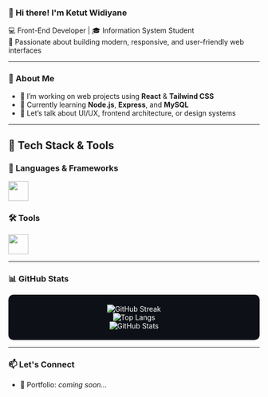 ### 👋 Hi there! I'm Ketut Widiyane

💻 Front-End Developer | 🎓 Information System Student  
🎯 Passionate about building modern, responsive, and user-friendly web interfaces

---

### 🌟 About Me
- 🔭 I’m working on web projects using **React** & **Tailwind CSS**
- 🌱 Currently learning **Node.js**, **Express**, and **MySQL**
- 💬 Let’s talk about UI/UX, frontend architecture, or design systems

---

## 🚀 Tech Stack & Tools

### 📘 Languages & Frameworks
<p align="left">
  <img src="https://skillicons.dev/icons?i=html,css,js,react,tailwind,laravel" height="40" />
</p>

### 🛠️ Tools
<p align="left">
  <img src="https://skillicons.dev/icons?i=figma,vscode,postman,git,github" height="40" />
</p>

---

### 📊 GitHub Stats
<div align="center" style="background-color:#0d1117; padding: 20px; border-radius: 10px; color: white;">
  <img src="https://github-readme-streak-stats.herokuapp.com/?user=IKetutWidiyane&theme=tokyonight" alt="GitHub Streak" />
  <br />
  <img src="https://github-readme-stats.vercel.app/api/top-langs/?username=IKetutWidiyane&layout=compact&theme=tokyonight&langs_count=6" alt="Top Langs" />
  <br />
  <img src="https://github-readme-stats.vercel.app/api?username=IKetutWidiyane&show_icons=true&theme=tokyonight" alt="GitHub Stats" />
</div>


---

### 📫 Let's Connect
- 💼 Portfolio: *coming soon...*

